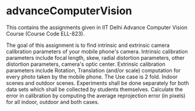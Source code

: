 # advanceComputerVision
This contains the assignments given in IIT Delhi Advance Computer Vision Course (Course Code ELL-823).

The goal of this assignment is to ​find intrinsic and extrinsic camera calibration parameters​ of your mobile phone's camera.
Intrinsic calibration parameters include focal length, skew,
radial distortion parameters, other distortion parameters,
camera's optic center.
Extrinsic calibration parameters include Rotation, Translation
(and/or scale) computation for every photo taken by the mobile
phone.
The Use case is 2 fold. Indoor scenes and outdoor scenes.
Experiments shall be done separately for both data sets which
shall be collected by students themselves.
Calculate the error in calibration by computing the average reprojection error​ (in pixels) for all indoor, outdoor and both cases.
